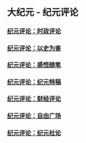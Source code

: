 ## 大纪元 - 纪元评论

#### [纪元评论：时政评论](indexes/nsc1025/README.md?10130330)
#### [纪元评论：以史为鉴](indexes/nsc1028/README.md?10130330)
#### [纪元评论：感悟随笔](indexes/nsc1035/README.md?10130330)
#### [纪元评论：纪元特稿](indexes/nsc424/README.md?10130330)
#### [纪元评论：财经评论](indexes/nsc1026/README.md?10130330)
#### [纪元评论：自由广场](indexes/nsc993/README.md?10130330)
#### [纪元评论：纪元社论](indexes/nsc422/README.md?10130330)
